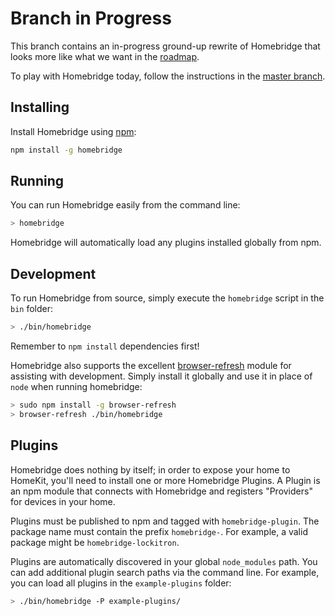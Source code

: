 
# Branch in Progress

This branch contains an in-progress ground-up rewrite of Homebridge that looks more like what we want in the [roadmap](/nfarina/homebridge/wiki/Roadmap).

To play with Homebridge today, follow the instructions in the [master branch](/nfarina/homebridge).

## Installing

Install Homebridge using [npm](https://npmjs.com):

```sh
npm install -g homebridge
```

## Running

You can run Homebridge easily from the command line:

```sh
> homebridge
```

Homebridge will automatically load any plugins installed globally from npm.

## Development

To run Homebridge from source, simply execute the `homebridge` script in the `bin` folder:

```sh
> ./bin/homebridge
```

Remember to `npm install` dependencies first!

Homebridge also supports the excellent [browser-refresh](https://github.com/patrick-steele-idem/browser-refresh) module for assisting with development. Simply install it globally and use it in place of `node` when running homebridge:

```sh
> sudo npm install -g browser-refresh
> browser-refresh ./bin/homebridge
```

## Plugins

Homebridge does nothing by itself; in order to expose your home to HomeKit, you'll need to install one or more Homebridge Plugins. A Plugin is an npm module that connects with Homebridge and registers "Providers" for devices in your home.

Plugins must be published to npm and tagged with `homebridge-plugin`. The package name must contain the prefix `homebridge-`. For example, a valid package might be `homebridge-lockitron`.

Plugins are automatically discovered in your global `node_modules` path. You can add additional plugin search paths via the command line. For example, you can load all plugins in the `example-plugins` folder:

```sh
> ./bin/homebridge -P example-plugins/
```
